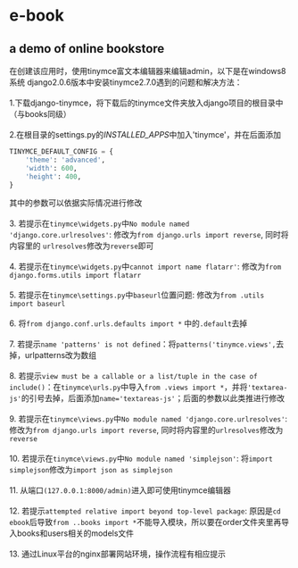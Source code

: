 # e-book
**a demo of online bookstore**
---------------------------------
在创建该应用时，使用tinymce富文本编辑器来编辑admin，以下是在windows8系统 django2.0.6版本中安装tinymce2.7.0遇到的问题和解决方法：
<br><br>
1.下载django-tinymce，将下载后的tinymce文件夹放入django项目的根目录中（与books同级）<br> <br>
2.在根目录的settings.py的*INSTALLED_APPS*中加入'tinymce'，并在后面添加
```python
TINYMCE_DEFAULT_CONFIG = {
    'theme': 'advanced',
    'width': 600,
    'height': 400,
}
```
其中的参数可以依据实际情况进行修改<br><br>
3. 若提示在`tinymce\widgets.py`中`No module named 'django.core.urlresolves'`: 修改为`from django.urls import reverse`, 同时将内容里的 `urlresolves`修改为`reverse`即可<br><br>
4. 若提示在`tinymce\widgets.py`中`cannot import name flatarr'`: 修改为`from django.forms.utils import flatarr`<br><br>
5. 若提示在`tinymce\settings.py`中`baseurl`位置问题: 修改为`from .utils import baseurl`<br><br>
6. 将`from django.conf.urls.defaults import *` 中的`.default`去掉<br><br>
7. 若提示`name 'patterns' is not defined`：将`patterns('tinymce.views',`去掉，urlpatterns改为数组<br><br>
8. 若提示`view must be a callable or a list/tuple in the case of include()`：在`tinymce\urls.py`中导入`from .views import *`，并将`'textarea-js'`的引号去掉，后面添加`name='textareas-js'`；后面的参数以此类推进行修改<br><br>
9. 若提示在`tinymce\views.py`中`No module named 'django.core.urlresolves'`: 修改为`from django.urls import reverse`, 同时将内容里的`urlresolves`修改为`reverse`<br><br>
10. 若提示在`tinymce\views.py`中`No module named 'simplejson'`: 将`import simplejson`修改为`import json as simplejson`<br><br>
11. 从端口`(127.0.0.1:8000/admin)`进入即可使用tinymce编辑器<br><br>
12. 若提示`attempted relative import beyond top-level package`: 原因是`cd ebook`后导致`from ..books import *`不能导入模块，所以要在order文件夹里再导入books和users相关的models文件<br><br>
13. 通过Linux平台的nginx部署网站环境，操作流程有相应提示
